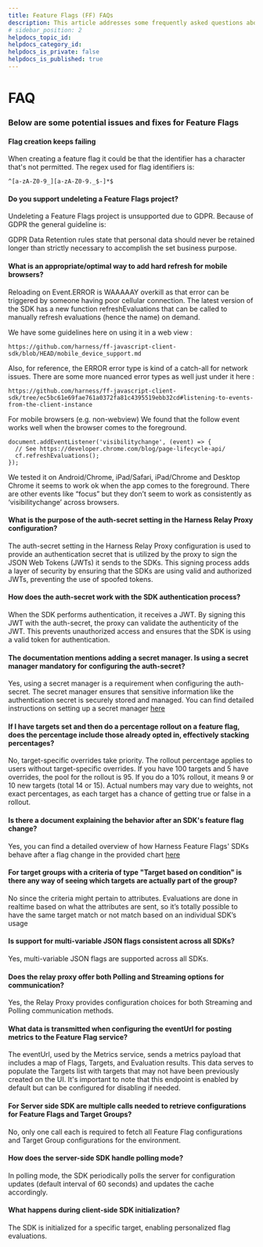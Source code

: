 ```yaml
---
title: Feature Flags (FF) FAQs
description: This article addresses some frequently asked questions about Harness Feature Flags (FF).
# sidebar_position: 2
helpdocs_topic_id: 
helpdocs_category_id: 
helpdocs_is_private: false
helpdocs_is_published: true
---
```


# FAQ


### Below are some potential issues and fixes for Feature Flags

#### Flag creation keeps failing

When creating a feature flag it could be that the identifier has a character that's not permitted.  The regex used for flag identifiers is:

```
^[a-zA-Z0-9_][a-zA-Z0-9._$-]*$
```

#### Do you support undeleting a Feature Flags project?

Undeleting a Feature Flags project is unsupported due to GDPR.  Because of GDPR the general guideline is:

GDPR Data Retention rules state that personal data should never be retained longer than strictly necessary to accomplish the set business purpose.

#### What is an appropriate/optimal way to add hard refresh for mobile browsers?

Reloading on Event.ERROR is WAAAAAY overkill as that error can be triggered by someone having poor cellular connection.
The latest version of the SDK has a new function refreshEvaluations that can be called to manually refresh evaluations (hence the name) on demand.
 
We have some guidelines here on using it in a web view :
```
https://github.com/harness/ff-javascript-client-sdk/blob/HEAD/mobile_device_support.md
```
Also, for reference, the ERROR error type is kind of a catch-all for network issues.
There are some more nuanced error types as well just under it here :
```
https://github.com/harness/ff-javascript-client-sdk/tree/ec5bc61e69fae761a0372fa81c4395519ebb32cd#listening-to-events-from-the-client-instance
``` 
For mobile browsers (e.g. non-webview) We found that the follow event works well when the browser comes to the foreground.
```
document.addEventListener('visibilitychange', (event) => {
  // See https://developer.chrome.com/blog/page-lifecycle-api/
  cf.refreshEvaluations();
});
```
We tested it on Android/Chrome, iPad/Safari, iPad/Chrome and Desktop Chrome it seems to work ok when the app comes to the foreground.
There are other events like “focus” but they don’t seem to work as consistently as ‘visibilitychange’ across browsers.

#### What is the purpose of the auth-secret setting in the Harness Relay Proxy configuration?

The auth-secret setting in the Harness Relay Proxy configuration is used to provide an authentication secret that is utilized by the proxy to sign the JSON Web Tokens (JWTs) it sends to the SDKs. This signing process adds a layer of security by ensuring that the SDKs are using valid and authorized JWTs, preventing the use of spoofed tokens.

#### How does the auth-secret work with the SDK authentication process?

When the SDK performs authentication, it receives a JWT. By signing this JWT with the auth-secret, the proxy can validate the authenticity of the JWT. This prevents unauthorized access and ensures that the SDK is using a valid token for authentication.

#### The documentation mentions adding a secret manager. Is using a secret manager mandatory for configuring the auth-secret?

Yes, using a secret manager is a requirement when configuring the auth-secret. The secret manager ensures that sensitive information like the authentication secret is securely stored and managed. You can find detailed instructions on setting up a secret manager [here](https://developer.harness.io/docs/feature-flags/relay-proxy/configuration/#auth)

#### If I have targets set and then do a percentage rollout on a feature flag, does the percentage include those already opted in, effectively stacking percentages?

No, target-specific overrides take priority. The rollout percentage applies to users without target-specific overrides. If you have 100 targets and 5 have overrides, the pool for the rollout is 95. If you do a 10% rollout, it means 9 or 10 new targets (total 14 or 15). Actual numbers may vary due to weights, not exact percentages, as each target has a chance of getting true or false in a rollout.

#### Is there a document explaining the behavior after an SDK's feature flag change?

Yes, you can find a detailed overview of how Harness Feature Flags' SDKs behave after a flag change in the provided chart [here](https://developer.harness.io/docs/feature-flags/ff-sdks/sdk-overview/communication-sdks-harness-feature-flags/)

#### For target groups with a criteria of type "Target based on condition" is there any way of seeing which targets are actually part of the group?

No since the criteria might pertain to attributes. Evaluations are done in realtime based on what the attributes are sent, so it’s totally possible to have the same target match or not match based on an individual SDK’s usage

#### Is support for multi-variable JSON flags consistent across all SDKs?

Yes, multi-variable JSON flags are supported across all SDKs.

#### Does the relay proxy offer both Polling and Streaming options for communication?

Yes, the Relay Proxy provides configuration choices for both Streaming and Polling communication methods.

#### What data is transmitted when configuring the eventUrl for posting metrics to the Feature Flag service?

The eventUrl, used by the Metrics service, sends a metrics payload that includes a map of Flags, Targets, and Evaluation results. This data serves to populate the Targets list with targets that may not have been previously created on the UI. It's important to note that this endpoint is enabled by default but can be configured for disabling if needed.

#### For Server side SDK are multiple calls needed to retrieve configurations for Feature Flags and Target Groups?

No, only one call each is required to fetch all Feature Flag configurations and Target Group configurations for the environment.

#### How does the server-side SDK handle polling mode?

In polling mode, the SDK periodically polls the server for configuration updates (default interval of 60 seconds) and updates the cache accordingly.

#### What happens during client-side SDK initialization?

The SDK is initialized for a specific target, enabling personalized flag evaluations.